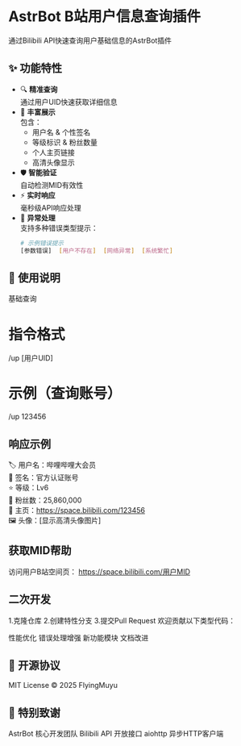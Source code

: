 # AstrBot B站用户信息查询插件


通过Bilibili API快速查询用户基础信息的AstrBot插件

## ✨ 功能特性

- 🔍 **精准查询**  
  通过用户UID快速获取详细信息
- 🎨 **丰富展示**  
  包含：
  - 用户名 & 个性签名
  - 等级标识 & 粉丝数量
  - 个人主页链接
  - 高清头像显示
- 🛡️ **智能验证**  
  自动检测MID有效性
- ⚡ **实时响应**  
  毫秒级API响应处理
- 🚨 **异常处理**  
  支持多种错误类型提示：
  ```bash
  # 示例错误提示
  [参数错误]  [用户不存在]  [网络异常]  [系统繁忙]
 ## 📖 使用说明
基础查询
# 指令格式
/up [用户UID]

# 示例（查询账号）
/up 123456
## 响应示例
🏷️ 用户名：哔哩哔哩大会员  
📝 签名：官方认证账号  
⭐ 等级：Lv6  
👥 粉丝数：25,860,000  
🔗 主页：https://space.bilibili.com/123456  
🖼️ 头像：[显示高清头像图片]
## 获取MID帮助
访问用户B站空间页：
https://space.bilibili.com/用户MID
## 二次开发
1.克隆仓库
2.创建特性分支
3.提交Pull Request
欢迎贡献以下类型代码：

性能优化
错误处理增强
新功能模块
文档改进
## 📜 开源协议
MIT License © 2025 FlyingMuyu

## 🙏 特别致谢
AstrBot 核心开发团队
Bilibili API 开放接口
aiohttp 异步HTTP客户端
